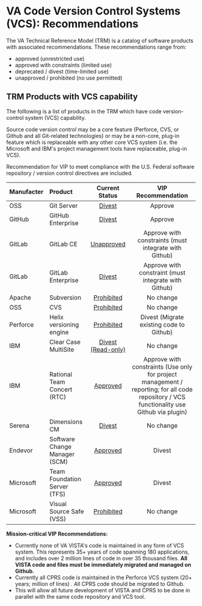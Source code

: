 # VA Code Version Control Systems (VCS):  Recommendations

The VA Technical Reference Model (TRM) is a catalog of software products with associated recommendations.  These recommendations range from: 
* approved (unrestricted use)
* approved with constraints (limited use)
* deprecated / divest (time-limited use) 
* unapproved /  prohibited (no use permitted)

## TRM Products with VCS capability
The folllowing is a list of products in the TRM which have code version-control system  (VCS) capability.

Source code version control may be a core feature (Perforce, CVS, or Github and all Git-related technologies) or may be a non-core, plug-in feature which is replaceable with any other core VCS system (i.e. the Microsoft and IBM's project management tools have replaceable, plug-in VCS).

Recommendation for VIP to meet compliance with the U.S. Federal software repository / version control directives are included.

| Manufacter | Product  | Current Status | VIP Recommendation |
|:------- |:------- |:------:|:-------:|
| OSS | Git Server | [Divest](http://www.va.gov/TRM/ToolPage.asp?tid=6396) | Approve |
| GitHub | GitHub Enterprise | [Divest](http://www.va.gov/TRM/ToolPage.asp?tid=9533#) | Approve |
| GitLab | GitLab CE | [Unapproved](http://www.va.gov/TRM/ToolPage.asp?tid=9580) | Approve with constraints (must integrate with Github) |
| GitLab | GitLab Enterprise | [Divest](http://www.va.gov/TRM/ToolPage.asp?tid=9463#) | Approve with constraint (must integrate with Github) |
| Apache | Subversion | [Prohibited](http://www.va.gov/TRM/ToolPage.asp?tid=6573) | No change |
| OSS | CVS | [Prohibited](http://www.va.gov/TRM/ToolPage.asp?tid=194) | No change |
| Perforce | Helix versioning engine | [Prohibited](http://www.va.gov/TRM/ToolPage.asp?tid=268) | Divest (Migrate existing code to Github) | 
| IBM | Clear Case MultiSite | [Divest (Read-only)](http://www.va.gov/TRM/ToolPage.asp?tid=39#) | No change |
| IBM | Rational Team Concert (RTC) | [Approved](http://www.va.gov/TRM/ToolPage.asp?tid=5085#) | Approve with constraints (Use only for project management / reporting; for all code repository / VCS functionality use Github via plugin) |
| Serena | Dimensions CM | [Divest](http://www.va.gov/TRM/ToolPage.asp?tid=5136#) | No change |
| Endevor | Software Change Manager (SCM) | [Approved](http://www.va.gov/TRM/ToolPage.asp?tid=9481#) | Divest |
| Microsoft | Team Foundation Server (TFS) | [Approved](http://www.va.gov/TRM/ToolPage.asp?tid=5668#) | Divest | 
| Microsoft | Visual Source Safe (VSS) | [Prohibited](http://www.va.gov/TRM/ToolPage.asp?tid=5669) | No change |


__Mission-critical VIP  Recommendations:__
* Currently none of VA VISTA's code is maintained in any form of VCS system. This represents 35+ years of code spanning 180 applications, and includes over 2 million lines of code in over 35 thousand files. __All VISTA code and files must be immediately migrated and managed on Github.__
* Currently all CPRS code is maintained in the Perforce VCS system (20+ years; million of lines) . All CPRS code should be migrated to Github.
* This will allow all future development of VISTA and CPRS to be done in parallel with the same code repository and VCS tool.






